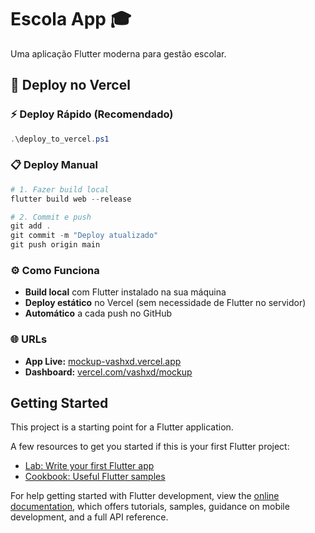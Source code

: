 # Escola App 🎓

Uma aplicação Flutter moderna para gestão escolar.

## 🚀 Deploy no Vercel

### ⚡ Deploy Rápido (Recomendado)
```powershell
.\deploy_to_vercel.ps1
```

### 📋 Deploy Manual
```powershell
# 1. Fazer build local
flutter build web --release

# 2. Commit e push
git add .
git commit -m "Deploy atualizado"
git push origin main
```

### ⚙️ Como Funciona
- **Build local** com Flutter instalado na sua máquina
- **Deploy estático** no Vercel (sem necessidade de Flutter no servidor)
- **Automático** a cada push no GitHub

### 🌐 URLs
- **App Live:** [mockup-vashxd.vercel.app](https://mockup-vashxd.vercel.app)
- **Dashboard:** [vercel.com/vashxd/mockup](https://vercel.com/vashxd/mockup)

## Getting Started

This project is a starting point for a Flutter application.

A few resources to get you started if this is your first Flutter project:

- [Lab: Write your first Flutter app](https://docs.flutter.dev/get-started/codelab)
- [Cookbook: Useful Flutter samples](https://docs.flutter.dev/cookbook)

For help getting started with Flutter development, view the
[online documentation](https://docs.flutter.dev/), which offers tutorials,
samples, guidance on mobile development, and a full API reference.
